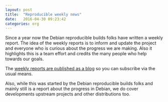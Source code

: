 ```yaml
---
layout: post
title:  "Reproducible weekly news"
date:   2016-04-30 09:23:42
categories: org
---
```


Since a year now the Debian reproducible builds folks have written a weekly
report. The idea of the weekly reports is to inform and update the project and
everyone who is curious about the progress we are making. Also it highlights
this is a team effort and credits the many people who help towards our goals.

The [weekly reports are published as a blog](https://reproducible.alioth.debian.org/blog/) so you can subscribe via the usual means. 

Also, while this was started by the Debian reproducible builds folks and
mainly still is a report about the progress in Debian, we do cover developments
upstream projects and other distributions too.

